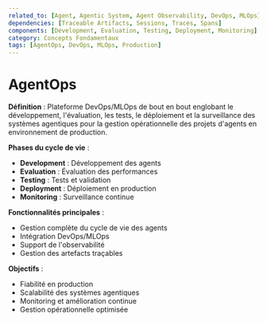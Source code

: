 ```yaml
---
related_to: [Agent, Agentic System, Agent Observability, DevOps, MLOps]
dependencies: [Traceable Artifacts, Sessions, Traces, Spans]
components: [Development, Evaluation, Testing, Deployment, Monitoring]
category: Concepts Fondamentaux
tags: [AgentOps, DevOps, MLOps, Production]
---
```


# AgentOps

**Définition** : Plateforme DevOps/MLOps de bout en bout englobant le développement, l'évaluation, les tests, le déploiement et la surveillance des systèmes agentiques pour la gestion opérationnelle des projets d'agents en environnement de production.

**Phases du cycle de vie** :
- **Development** : Développement des agents
- **Evaluation** : Évaluation des performances
- **Testing** : Tests et validation
- **Deployment** : Déploiement en production
- **Monitoring** : Surveillance continue

**Fonctionnalités principales** :
- Gestion complète du cycle de vie des agents
- Intégration DevOps/MLOps
- Support de l'observabilité
- Gestion des artefacts traçables

**Objectifs** :
- Fiabilité en production
- Scalabilité des systèmes agentiques
- Monitoring et amélioration continue
- Gestion opérationnelle optimisée
